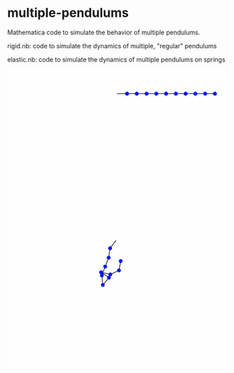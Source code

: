 # multiple-pendulums
Mathematica code to simulate the behavior of multiple pendulums.

rigid.nb:   code to simulate the dynamics of multiple, "regular" pendulums

elastic.nb: code to simulate the dynamics of multiple pendulums on springs


![System of Rigid Pendulums at Rest](screenshots/pendulum0.png)
![System of Rigid Pendulums Demonstrating Chaos](screenshots/pendulum1.png)

